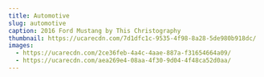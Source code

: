 ```yaml
---
title: Automotive
slug: automotive
caption: 2016 Ford Mustang by This Christography
thumbnail: https://ucarecdn.com/7d1dfc1c-9535-4f98-8a28-5de980b918dc/
images:
  - https://ucarecdn.com/2ce36feb-4a4c-4aae-887a-f31654664a09/
  - https://ucarecdn.com/aea269e4-08aa-4f30-9d04-4f48ca52d0aa/
---
```

